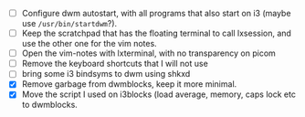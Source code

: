 - [ ] Configure dwm autostart, with all programs that also start on i3 (maybe use `/usr/bin/startdwm`?).
- [ ] Keep the scratchpad that has the floating terminal to call lxsession, and use the other one for the vim notes.
- [ ] Open the vim-notes with lxterminal, with no transparency on picom
- [ ] Remove the keyboard shortcuts that I will not use
- [ ] bring some i3 bindsyms to dwm using shkxd
- [x] Remove garbage from dwmblocks, keep it more minimal.
- [x] Move the script I used on i3blocks (load average, memory, caps lock etc to dwmblocks.
